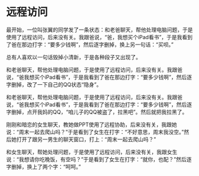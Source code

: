 # 远程访问

最开始，一位叫张翼的同学发了一条状态：和老爸聊天，帮他处理电脑问题，于是使用了远程访问，后来没有关。我跟爸说，“爸，我想买个iPad看书”，于是我看到了爸在那边打字：“要多少钱啊”，然后逐字删掉，换上另一句话：“买呗。”

总有人喜欢以一句话毁掉小清新，于是各种段子又出现了。

和老爸聊天，帮他处理电脑问题，于是使用了远程访问，后来没有关。我跟爸说，“爸我想买个iPad看书”，于是我看到了爸在那边打字：“要多少钱啊”，然后逐字删掉，改了一下自己的QQ状态“隐身”。

和老爸聊天，帮他处理电脑问题，于是使用了远程访问，后来没有关。我跟爸说，“爸我想买个iPad看书”，于是我看到了爸在那边打字：“要多少钱啊”，然后逐字删掉，点开我妈的QQ，“咱儿子的QQ被盗了，拉黑吧”。然后就把我拉黑了。

刚刚和暗恋的女生聊天，教她做PPT使用了远程协助，后来没有关，我跟她说：“周末一起去爬山吗？”于是看到了女生在打字：“不好意思，周末我没空。”然后她打开了跟另一男生的聊天窗口，打上：“周末一起去爬山吗？”

和女生聊天，帮她处理问题，于是使用了远程访问，后来没有关，我跟女生说：“我想请你吃晚饭，有空吗？”于是看到了女生在打字：“就你，也配？”然后逐字删掉，换上了两个字：“呵呵。”